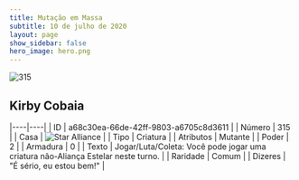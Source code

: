 ```yaml
---
title: Mutação em Massa
subtitle: 10 de julho de 2020
layout: page
show_sidebar: false
hero_image: hero.png
---
```


![315](https://cdn.keyforgegame.com/media/card_front/pt/479_315_4WPPC5875F6V_pt.png)

## Kirby Cobaia

|----|----|
| ID | a68c30ea-66de-42ff-9803-a6705c8d3611 |
| Número | 315 |
| Casa | ![Star Alliance](https://archonarcana.com/images/thumb/7/7d/Star_Alliance.png/22px-Star_Alliance.png "Aliança Estelar") |
| Tipo | Criatura |
| Atributos | Mutante |
| Poder | 2 |
| Armadura | 0 |
| Texto | Jogar/Luta/Coleta: Você pode jogar uma criatura não-Aliança Estelar neste turno. |
| Raridade | Comum |
| Dizeres | "É sério, eu estou bem!" |
